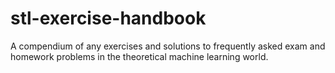# stl-exercise-handbook
A compendium of any exercises and solutions to frequently asked exam and homework problems in the theoretical machine learning world.
